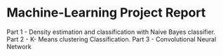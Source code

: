 # Machine-Learning Project Report
Part 1 - Density estimation and classification with Naive Bayes classifier.
Part 2 - K- Means clustering Classification.
Part 3 - Convolutional Neural Network 
